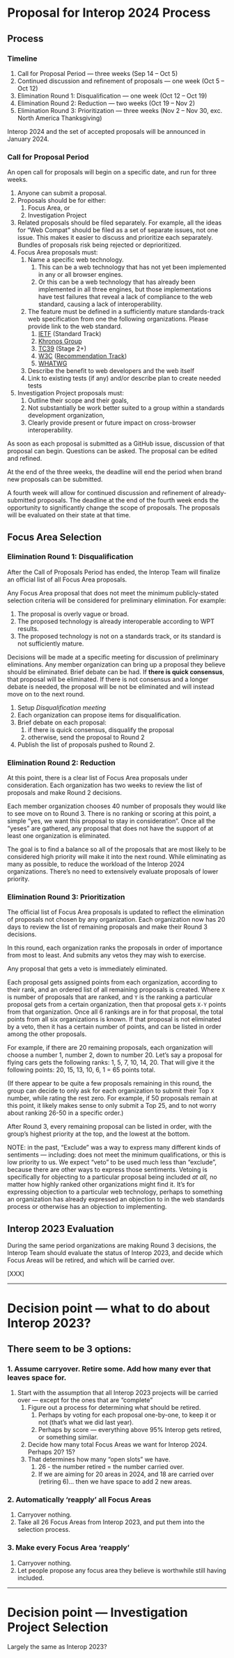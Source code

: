 # Proposal for Interop 2024 Process

## Process

### Timeline

1. Call for Proposal Period — three weeks (Sep 14 – Oct 5)
2. Continued discussion and refinement of proposals — one week (Oct 5 – Oct 12)
3. Elimination Round 1: Disqualification — one week (Oct 12 – Oct 19)
4. Elimination Round 2: Reduction — two weeks (Oct 19 – Nov 2)
5. Elimination Round 3: Prioritization — three weeks (Nov 2 – Nov 30, exc. North America Thanksgiving)

Interop 2024 and the set of accepted proposals will be announced in January 2024.

### Call for Proposal Period

An open call for proposals will begin on a specific date, and run for three weeks.

1. Anyone can submit a proposal.
2. Proposals should be for either:
    1. Focus Area, or
    2. Investigation Project
3. Related proposals should be filed separately. For example, all the ideas for “Web Compat” should be filed as a set of separate issues, not one issue. This makes it easier to discuss and prioritize each separately. Bundles of proposals risk being rejected or deprioritized.
4. Focus Area proposals must:
    1. Name a specific web technology.
        1. This can be a web technology that has not yet been implemented in any or all browser engines.
        2. Or this can be a web technology that has already been implemented in all three engines, but those implementations have test failures that reveal a lack of compliance to the web standard, causing a lack of interoperability.
    2. The feature must be defined in a sufficiently mature standards-track web specification from one the following organizations. Please provide link to the web standard.
        1. [IETF](https://www.ietf.org/) (Standard Track)
        2. [Khronos Group](https://www.khronos.org/)
        3. [TC39](https://tc39.es/) (Stage 2+)
        4. [W3C](https://www.w3.org/) ([Recommendation Track](https://www.w3.org/2023/Process-20230612/#rec-track))
        5. [WHATWG](https://whatwg.org/)
    3. Describe the benefit to web developers and the web itself
    4. Link to existing tests (if any) and/or describe plan to create needed tests
5. Investigation Project proposals must:
    1. Outline their scope and their goals,
    2. Not substantially be work better suited to a group within a standards development organization,
    3. Clearly provide present or future impact on cross-browser interoperability.

As soon as each proposal is submitted as a GitHub issue, discussion of that proposal can begin. Questions can be asked. The proposal can be edited and refined.

At the end of the three weeks, the deadline will end the period when brand new proposals can be submitted.

A fourth week will allow for continued discussion and refinement of already-submitted proposals. The deadline at the end of the fourth week ends the opportunity to significantly change the scope of proposals.  The proposals will be evaluated on their state at that time.


## Focus Area Selection

### Elimination Round 1: Disqualification

After the Call of Proposals Period has ended, the Interop Team will finalize an official list of all Focus Area proposals.

Any Focus Area proposal that does not meet the minimum publicly-stated selection criteria will be considered for preliminary elimination. For example:

1. The proposal is overly vague or broad.
2. The proposed technology is already interoperable according to WPT results.
3. The proposed technology is not on a standards track, or its standard is not sufficiently mature.

Decisions will be made at a specific meeting for discussion of preliminary eliminations. Any member organization can bring up a proposal they believe should be eliminated. Brief debate can be had. If **there is quick consensus**, that proposal will be eliminated. If there is not consensus and a longer debate is needed, the proposal will be not be eliminated and will instead move on to the next round.

1. Setup *Disqualification meeting*
2. Each organization can propose items for disqualification.
3. Brief debate on each proposal:
    1. if there is quick consensus, disqualify the proposal
    2. otherwise, send the proposal to Round 2
4. Publish the list of proposals pushed to Round 2.

### Elimination Round 2: Reduction

At this point, there is a clear list of Focus Area proposals under consideration. Each organization has two weeks to review the list of proposals and make Round 2 decisions.

Each member organization chooses 40 number of proposals they would like to see move on to Round 3. There is no ranking or scoring at this point, a simple “yes, we want this proposal to stay in consideration”. Once all the “yeses” are gathered, any proposal that does not have the support of at least one organization is eliminated.

The goal is to find a balance so all of the proposals that are most likely to be considered high priority will make it into the next round. While eliminating as many as possible, to reduce the workload of the Interop 2024 organizations. There’s no need to extensively evaluate proposals of lower priority.

### Elimination Round 3: Prioritization

The official list of Focus Area proposals is updated to reflect the elimination of proposals not chosen by any organization. Each organization now has 20 days to review the list of remaining proposals and make their Round 3 decisions.

In this round, each organization ranks the proposals in order of importance from most to least. And submits any vetos they may wish to exercise.

Any proposal that gets a veto is immediately eliminated.

Each proposal gets assigned points from each organization, according to their rank, and an ordered list of all remaining proposals is created. Where `X` is number of proposals that are ranked, and `Y` is the ranking a particular proposal gets from a certain organization, then that proposal gets `X-Y`  points from that organization. Once all 6 rankings are in for that proposal, the total points from all six organizations is known. If that proposal is not eliminated by a veto, then it has a certain number of points, and can be listed in order among the other proposals.

For example, if there are 20 remaining proposals, each organization will choose a number 1, number 2, down to number 20. Let’s say a proposal for flying cars gets the following ranks: 1, 5, 7, 10, 14, 20. That will give it the following points: 20, 15, 13, 10, 6, 1 = 65 points total.

(If there appear to be quite a few proposals remaining in this round, the group can decide to only ask for each organization to submit their Top `X` number, while rating the rest zero. For example, if 50 proposals remain at this point, it likely makes sense to only submit a Top 25, and to not worry about ranking 26-50 in a specific order.)

After Round 3, every remaining proposal can be listed in order, with the group’s highest priority at the top, and the lowest at the bottom.

NOTE: in the past, “Exclude” was a way to express many different kinds of sentiments — including: does not meet the minimum qualifications, or this is low priority to us. We expect “veto” to be used much less than “exclude”, because there are other ways to express those sentiments. Vetoing is specifically for objecting to a particular proposal being included *at all,* no matter how highly ranked other organizations might find it. It’s for expressing objection to a particular web technology, perhaps to something an organization has already expressed an objection to in the web standards process or otherwise has an objection to implementing.

## Interop 2023 Evaluation

During the same period organizations are making Round 3 decisions, the Interop Team should evaluate the status of Interop 2023, and decide which Focus Areas will be retired, and which will be carried over.

\[XXX]

* * *

# Decision point — what to do about Interop 2023?

## There seem to be 3 options:

### 1. Assume carryover.  Retire some.  Add how many ever that leaves space for.

1. Start with the assumption that all Interop 2023 projects will be carried over — except for the ones that are “complete”
    1. Figure out a process for determining what should be retired.
        1. Perhaps by voting for each proposal one-by-one, to keep it or not (that’s what we did last year).
        2. Perhaps by score — everything above 95% Interop gets retired, or something similar.
    2. Decide how many total Focus Areas we want for Interop 2024. Perhaps 20? 15?
    3. That determines how many “open slots” we have.
        1. 26 - the number retired = the number carried over.
        2. If we are aiming for 20 areas in 2024, and 18 are carried over (retiring 6)... then we have space to add 2 new areas.

### 2. Automatically ‘reapply’ all Focus Areas

1. Carryover nothing.
2. Take all 26 Focus Areas from Interop 2023, and put them into the selection process.

### 3. Make every Focus Area ‘reapply’

1. Carryover nothing.
2. Let people propose any focus area they believe is worthwhile still having included.

* * *

# Decision point — Investigation Project Selection

Largely the same as Interop 2023?
